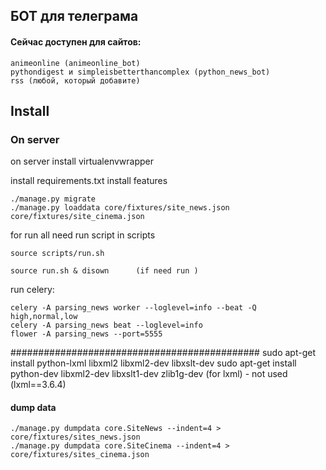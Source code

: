## БОТ для телеграма

#### Сейчас доступен для сайтов:

    animeonline (animeonline_bot)
    pythondigest и simpleisbetterthancomplex (python_news_bot)
    rss (любой, который добавите)

## Install

### On server

on server install virtualenvwrapper

install requirements.txt
install features

    ./manage.py migrate
    ./manage.py loaddata core/fixtures/site_news.json core/fixtures/site_cinema.json

    
for run all need run script in scripts

    
    source scripts/run.sh
    
    source run.sh & disown      (if need run )

run celery:

    celery -A parsing_news worker --loglevel=info --beat -Q high,normal,low
    celery -A parsing_news beat --loglevel=info
    flower -A parsing_news --port=5555


############################################# 
    sudo apt-get install python-lxml  libxml2  libxml2-dev libxslt-dev
    sudo apt-get install python-dev libxml2-dev libxslt1-dev zlib1g-dev
    (for lxml) - not used    (lxml==3.6.4)


#### dump data

    ./manage.py dumpdata core.SiteNews --indent=4 > core/fixtures/sites_news.json
    ./manage.py dumpdata core.SiteCinema --indent=4 > core/fixtures/sites_cinema.json
